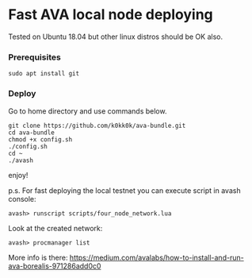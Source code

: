 # Fast AVA local node deploying

Tested on Ubuntu 18.04 but other linux distros should be OK also.

### Prerequisites

`sudo apt install git`

### Deploy

Go to home directory and use commands below.

```
git clone https://github.com/k0kk0k/ava-bundle.git
cd ava-bundle
chmod +x config.sh
./config.sh
cd ~
./avash
```

enjoy!

p.s. For fast deploying the local testnet you can execute script in avash console:

`avash> runscript scripts/four_node_network.lua`

Look at the created network:

`avash> procmanager list`

More info is there: https://medium.com/avalabs/how-to-install-and-run-ava-borealis-971286add0c0

